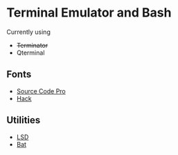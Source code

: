 # Terminal Emulator and Bash

Currently using 
- ~~Terminator~~
- Qterminal

## Fonts
- [Source Code Pro](https://github.com/adobe-fonts/source-code-pro)
- [Hack](https://github.com/ryanoasis/nerd-fonts/tree/master/patched-fonts/Hack)

## Utilities
- [LSD](https://github.com/Peltoche/lsd)
- [Bat](https://github.com/sharkdp/bat)




